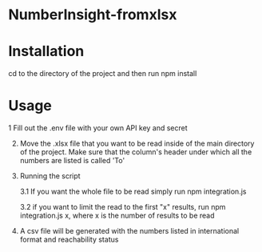 # NumberInsight-fromxlsx

# Installation
cd to the directory of the project and then run npm install 

# Usage
1 Fill out the .env file with your own API key and secret

2. Move the .xlsx file that you want to be read inside of the main directory of the project. Make sure that the column's header under which all the numbers are listed is called 'To'

3. Running the script
    
    3.1 If you want the whole file to be read simply run npm integration.js
    
    3.2 if you want to limit the read to the first "x" results, run npm integration.js x, where x is the number of results to      be read
    
4. A csv file will be generated with the numbers listed in international format and reachability status
